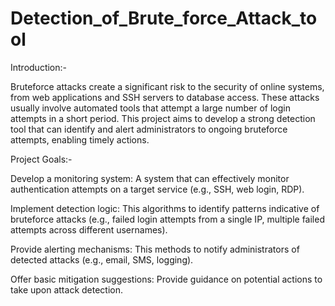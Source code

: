 # Detection_of_Brute_force_Attack_tool
Introduction:-

Bruteforce attacks create a significant risk to the security of online systems, from web applications and SSH servers to database access. These attacks usually involve automated tools that attempt a large number of login attempts in a short period. This project aims to develop a strong detection tool that can identify and alert administrators to ongoing bruteforce attempts, enabling timely actions.

Project Goals:-

Develop a monitoring system: A system that can effectively monitor authentication attempts on a target service (e.g., SSH, web login, RDP).

Implement detection logic: This algorithms to identify patterns indicative of bruteforce attacks (e.g., failed login attempts from a single IP, multiple failed attempts across different usernames).

Provide alerting mechanisms: This methods to notify administrators of detected attacks (e.g., email, SMS, logging).

Offer basic mitigation suggestions: Provide guidance on potential actions to take upon attack detection.
